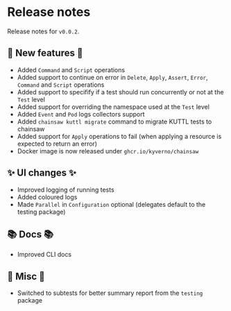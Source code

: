 # Release notes

Release notes for `v0.0.2`.

## :dizzy: New features :dizzy:

- Added `Command` and `Script` operations
- Added support to continue on error in `Delete`, `Apply`, `Assert`, `Error`, `Command` and `Script` operations
- Added support to specifify if a test should run concurrently or not at the `Test` level
- Added support for overriding the namespace used at the `Test` level
- Added `Event` and `Pod` logs collectors support
- Added `chainsaw kuttl migrate` command to migrate KUTTL tests to chainsaw
- Added support for `Apply` operations to fail (when applying a resource is expected to return an error)
- Docker image is now released under `ghcr.io/kyverno/chainsaw`

## :sparkles: UI changes :sparkles:

- Improved logging of running tests
- Added coloured logs
- Made `Parallel` in `Configuration` optional (delegates default to the testing package)

## :books: Docs :books:

- Improved CLI docs

## :guitar: Misc :guitar:

- Switched to subtests for better summary report from the `testing` package
